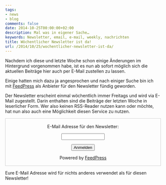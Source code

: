 ```yaml
---
tags:
- news
- blog
comments: false
date: 2014-10-25T00:00:00+02:00
description: Mal was in eigener Sache…
keywords: Newsletter, email, e-mail, weekly, nachrichten
title: Wöchentlicher Newsletter ist da!
url: /2014/10/25/wochentlicher-newsletter-ist-da/
---
```


Nachdem ich diese und letzte Woche schon einige Änderungen im Hintergrund vorgenommen habe, ist es nun ab sofort möglich sich die aktuellen Beiträge hier auch per E-Mail zustellen zu lassen.

Einige hatten mich dazu ja angesprochen und nach einiger Suche bin ich mit [FeedPress](https://feed.press/?affid=7173) als Anbieter für den Newsletter fündig geworden.

Der Newsletter erscheint einmal wöchentlich immer Freitags und wird via E-Mail zugestellt. Darin enthalten sind die Beiträge der letzten Woche in leserlicher Form. Wer also keinen RSS-Reader nutzen kann oder möchte, hat nun also auch eine Möglichkeit diesen Service zu nutzen.


<form style="border:1px solid #ccc;padding:3px;text-align:center;" action="https://feed.press/e/mailverify" method="post"
target="popupwindow" onsubmit="window.open('https://feed.press/e/mailverify?feed_id=renemnet', 'popupwindow',
'scrollbars=yes,width=550,height=400');return true"><p>E-Mail Adresse für den Newsletter:</p><p>
<input type="text" style="width:140px" name="email"/></p><input type="hidden" value="renemnet" name="feed_id"/>
<input type="submit" value="Anmelden" /><p>Powered by <a href="https://feed.press/?affid=7173"
target="_blank">FeedPress</a></p></form>

Eure E-Mail Adresse wird für nichts anderes verwendet als für diesen Newsletter!
